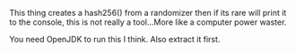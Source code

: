This thing creates a hash256() from a randomizer then if its rare will print it to the console, this is not really a tool...More like a computer power waster.

You need OpenJDK to run this I think. Also extract it first.